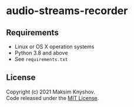 # audio-streams-recorder

## Requirements

- Linux or OS X operation systems
- Python 3.8 and above
- See `requirements.txt`

## License

Copyright (c) 2021 Maksim Knyshov.  
Code released under the [MIT License](LICENSE).
